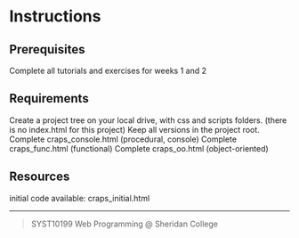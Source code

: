 # Instructions

## Prerequisites

Complete all tutorials and exercises for weeks 1 and 2

## Requirements

Create a project tree on your local drive, with css and scripts folders. (there is no index.html for this project)
Keep all versions in the project root.
Complete craps_console.html (procedural, console)
Complete craps_func.html (functional)
Complete craps_oo.html (object-oriented)

## Resources

initial code available: craps_initial.html

---

> SYST10199 Web Programming @ Sheridan College
